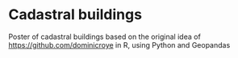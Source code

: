 # Cadastral buildings
Poster of cadastral buildings based on the original idea of https://github.com/dominicroye in R, using Python and Geopandas
